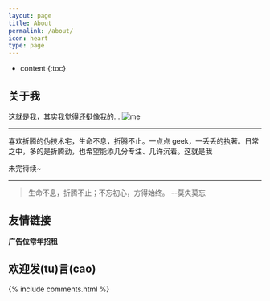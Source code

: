 ```yaml
---
layout: page
title: About
permalink: /about/
icon: heart
type: page
---
```


* content
{:toc}

## 关于我

这就是我，其实我觉得还挺像我的...
![me](http://oc26wuqdw.bkt.clouddn.com/Zero.png)

****

喜欢折腾的伪技术宅，生命不息，折腾不止。一点点 geek，一丢丢的执著。日常之中，多的是折腾劲，也希望能添几分专注、几许沉着。这就是我

未完待续~

****

> 生命不息，折腾不止；不忘初心，方得始终。 --莫失莫忘

## 友情链接

**广告位常年招租**

## 欢迎发(tu)言(cao)

{% include comments.html %}
